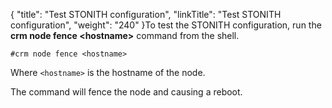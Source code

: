 {
    "title": "Test STONITH configuration",
    "linkTitle": "Test STONITH configuration",
    "weight": "240"
}To test the STONITH configuration, run the **crm node fence &lt;hostname>** command from the shell.

    #crm node fence <hostname>

Where `<hostname>` is the hostname of the node.

The command will fence the node and causing a reboot.
